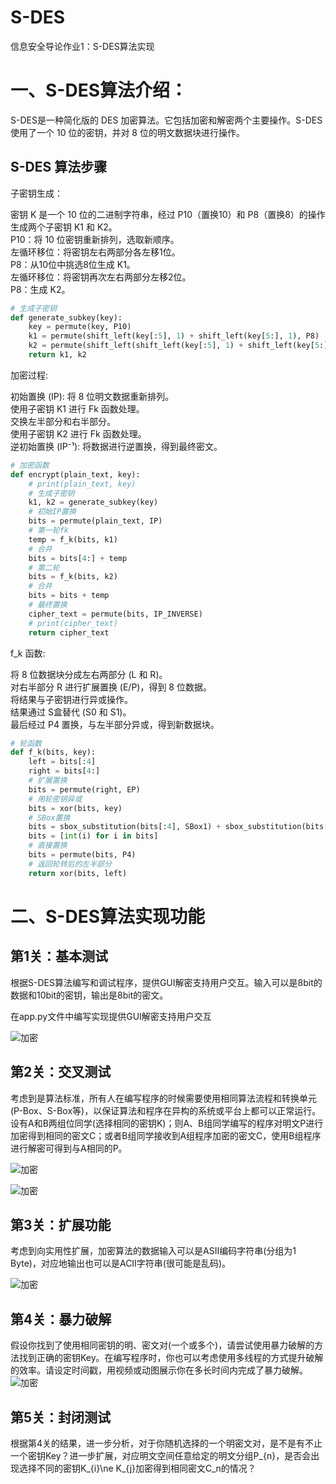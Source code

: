 # S-DES
信息安全导论作业1：S-DES算法实现   
# 一、S-DES算法介绍：  
S-DES是一种简化版的 DES 加密算法。它包括加密和解密两个主要操作。S-DES 使用了一个 10 位的密钥，并对 8 位的明文数据块进行操作。  

## S-DES 算法步骤  
子密钥生成：  

密钥 K 是一个 10 位的二进制字符串，经过 P10（置换10）和 P8（置换8）的操作生成两个子密钥 K1 和 K2。  
P10：将 10 位密钥重新排列，选取新顺序。  
左循环移位：将密钥左右两部分各左移1位。  
P8：从10位中挑选8位生成 K1。  
左循环移位：将密钥再次左右两部分左移2位。  
P8：生成 K2。 
```python
# 生成子密钥
def generate_subkey(key):
    key = permute(key, P10)
    k1 = permute(shift_left(key[:5], 1) + shift_left(key[5:], 1), P8)
    k2 = permute(shift_left(shift_left(key[:5], 1) + shift_left(key[5:], 1), 2), P8)
    return k1, k2
```

加密过程:  

初始置换 (IP): 将 8 位明文数据重新排列。  
使用子密钥 K1 进行 Fk 函数处理。  
交换左半部分和右半部分。  
使用子密钥 K2 进行 Fk 函数处理。  
逆初始置换 (IP⁻¹): 将数据进行逆置换，得到最终密文。
```python
# 加密函数
def encrypt(plain_text, key):
    # print(plain_text, key)
    # 生成子密钥
    k1, k2 = generate_subkey(key)
    # 初始IP置换
    bits = permute(plain_text, IP)
    # 第一轮fk
    temp = f_k(bits, k1)
    # 合并
    bits = bits[4:] + temp
    # 第二轮
    bits = f_k(bits, k2)
    # 合并
    bits = bits + temp
    # 最终置换
    cipher_text = permute(bits, IP_INVERSE)
    # print(cipher_text)
    return cipher_text
```

f_k 函数:  

将 8 位数据块分成左右两部分 (L 和 R)。  
对右半部分 R 进行扩展置换 (E/P)，得到 8 位数据。  
将结果与子密钥进行异或操作。  
结果通过 S盒替代 (S0 和 S1)。  
最后经过 P4 置换，与左半部分异或，得到新数据块。
```python
# 轮函数  
def f_k(bits, key):
    left = bits[:4]
    right = bits[4:]
    # 扩展置换
    bits = permute(right, EP)
    # 用轮密钥异或
    bits = xor(bits, key)
    # SBox置换
    bits = sbox_substitution(bits[:4], SBox1) + sbox_substitution(bits[4:], SBox2)
    bits = [int(i) for i in bits]
    # 直接置换
    bits = permute(bits, P4)
    # 返回轮转后的左半部分
    return xor(bits, left)
```
# 二、S-DES算法实现功能
## 第1关：基本测试  
根据S-DES算法编写和调试程序，提供GUI解密支持用户交互。输入可以是8bit的数据和10bit的密钥，输出是8bit的密文。 

在app.py文件中编写实现提供GUI解密支持用户交互  

![加密](./image/1.png)

## 第2关：交叉测试  
考虑到是算法标准，所有人在编写程序的时候需要使用相同算法流程和转换单元(P-Box、S-Box等)，以保证算法和程序在异构的系统或平台上都可以正常运行。设有A和B两组位同学(选择相同的密钥K)；则A、B组同学编写的程序对明文P进行加密得到相同的密文C；或者B组同学接收到A组程序加密的密文C，使用B组程序进行解密可得到与A相同的P。 

![加密](./image/4.png)  

![加密](./image/5.png)
## 第3关：扩展功能  
考虑到向实用性扩展，加密算法的数据输入可以是ASII编码字符串(分组为1 Byte)，对应地输出也可以是ACII字符串(很可能是乱码)。   

![加密](./image/2.png)
## 第4关：暴力破解  
假设你找到了使用相同密钥的明、密文对(一个或多个)，请尝试使用暴力破解的方法找到正确的密钥Key。在编写程序时，你也可以考虑使用多线程的方式提升破解的效率。请设定时间戳，用视频或动图展示你在多长时间内完成了暴力破解。
![加密](./image/3.png)
## 第5关：封闭测试  
根据第4关的结果，进一步分析，对于你随机选择的一个明密文对，是不是有不止一个密钥Key？进一步扩展，对应明文空间任意给定的明文分组P_{n}，是否会出现选择不同的密钥K_{i}\ne K_{j}加密得到相同密文C_n的情况？
